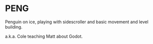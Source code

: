 # PENG

Penguin on ice, playing with sidescroller and basic movement and level building.

a.k.a. Cole teaching Matt about Godot.

